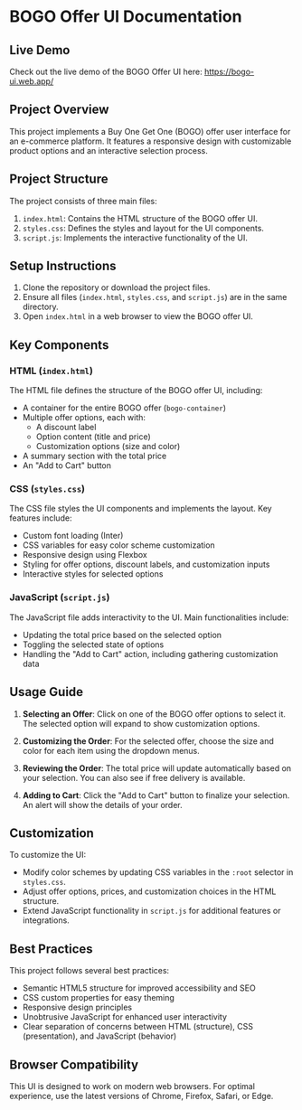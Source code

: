 # BOGO Offer UI Documentation

## Live Demo
Check out the live demo of the BOGO Offer UI here: https://bogo-ui.web.app/

## Project Overview

This project implements a Buy One Get One (BOGO) offer user interface for an e-commerce platform. It features a responsive design with customizable product options and an interactive selection process.

## Project Structure

The project consists of three main files:

1. `index.html`: Contains the HTML structure of the BOGO offer UI.
2. `styles.css`: Defines the styles and layout for the UI components.
3. `script.js`: Implements the interactive functionality of the UI.

## Setup Instructions

1. Clone the repository or download the project files.
2. Ensure all files (`index.html`, `styles.css`, and `script.js`) are in the same directory.
3. Open `index.html` in a web browser to view the BOGO offer UI.

## Key Components

### HTML (`index.html`)

The HTML file defines the structure of the BOGO offer UI, including:

- A container for the entire BOGO offer (`bogo-container`)
- Multiple offer options, each with:
  - A discount label
  - Option content (title and price)
  - Customization options (size and color)
- A summary section with the total price
- An "Add to Cart" button

### CSS (`styles.css`)

The CSS file styles the UI components and implements the layout. Key features include:

- Custom font loading (Inter)
- CSS variables for easy color scheme customization
- Responsive design using Flexbox
- Styling for offer options, discount labels, and customization inputs
- Interactive styles for selected options

### JavaScript (`script.js`)

The JavaScript file adds interactivity to the UI. Main functionalities include:

- Updating the total price based on the selected option
- Toggling the selected state of options
- Handling the "Add to Cart" action, including gathering customization data

## Usage Guide

1. **Selecting an Offer**: Click on one of the BOGO offer options to select it. The selected option will expand to show customization options.

2. **Customizing the Order**: For the selected offer, choose the size and color for each item using the dropdown menus.

3. **Reviewing the Order**: The total price will update automatically based on your selection. You can also see if free delivery is available.

4. **Adding to Cart**: Click the "Add to Cart" button to finalize your selection. An alert will show the details of your order.

## Customization

To customize the UI:

- Modify color schemes by updating CSS variables in the `:root` selector in `styles.css`.
- Adjust offer options, prices, and customization choices in the HTML structure.
- Extend JavaScript functionality in `script.js` for additional features or integrations.

## Best Practices

This project follows several best practices:

- Semantic HTML5 structure for improved accessibility and SEO
- CSS custom properties for easy theming
- Responsive design principles
- Unobtrusive JavaScript for enhanced user interactivity
- Clear separation of concerns between HTML (structure), CSS (presentation), and JavaScript (behavior)

## Browser Compatibility

This UI is designed to work on modern web browsers. For optimal experience, use the latest versions of Chrome, Firefox, Safari, or Edge.
